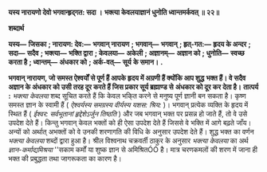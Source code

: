 **यस्य नारायणो देवो भगवान्हृद्गत: सदा ।** **भक्त्या केवलयाज्ञानं धुनोति ध्वान्तमर्कवत् ॥ २२॥** 

**शब्दार्थ** 

**यस्य—** **जिसका** **; नारायण: देव:—** **भगवान् नारायण** **; भगवान्—** **भगवान्** **; हृत्-गत:—** **हृदय के अन्दर** **; सदा—** **सदैव** **; भक्त्या—** **भक्ति द्वारा** **; केवलया—** **अकेली** **; अज्ञानम्—** **अज्ञान को** **; धुनोति—** **स्वच्छ करता है** **; ध्वान्तम्—** **अंधकार को** **; अर्क-वत्—** **सूर्य** **के समान।** **.** 

**भगवान् नारायण, जो समस्त ऐश्वर्यों से पूर्ण हैं आपके हृदय में अग्रणी हैं क्योंकि आप शुद्ध** **भक्त हैं। वे सदैव अज्ञान के अंधकार को उसी तरह दूर करते हैं जिस प्रकार सूर्य ब्रह्माण्ड से** **अंधकार को दूर कर देता है।** **तात्पर्य :** *भक्त्या केवलया* शब्द सूचित करते हैं कि केवल भकि्त करने से मनुष्य पूर्ण ज्ञानी बन सकता है। कृष्ण समस्त ज्ञान के स्वामी हैं ( *ऐश्वर्यस्य समग्रस्य वीर्यस्य यशस: श्रिय:* )। भगवान् प्रत्येक व्यक्ति के हृदय में स्थित हैं ( *ईश्वर: सर्वभूतानां हृद्देशेऽर्जुन तिष्ठति* ) और जब भगवान् भक्त पर प्रसन्न हो जाते हैं, तो वे उसे उपदेश देते हैं। किन्तु भगवान् केवल भक्तों को ही ऐसा उपदेश देते हैं जिससे वे भक्ति में आगे बढ़ते जाँय। अन्यों को अर्थात् अभक्तों को वे उनकी शरणागति की विधि के अनुसार उपदेश देते हैं। शुद्ध भक्त का वर्णन *भक्त्या केवलया* शब्दों द्वारा हुआ है। श्रील विश्वनाथ चक्रवर्ती ठाकुर के अनुसार *भक्त्या केवलया* का अर्थ *ज्ञान-कर्माद्यमिश्रया* ''सकाम कर्मों या शुष्क ज्ञान से अमिश्रितÓÓ है। मात्र चरणकमलों की शरण में जाना ही भक्त की प्रबुद्धता तथा जागरूकता का कारण है।  